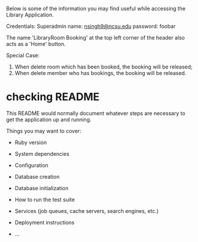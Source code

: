 Below is some of the information you may find useful while accessing the Library Application.

Credentials:
Superadmin name: nsingh9@ncsu.edu
password: foobar

The name 'LibraryRoom Booking' at the top left corner of the header also acts as a 'Home' button.

Special Case:
1. When delete room which has been booked, the booking will be released;
2. When delete member who has bookings, the booking will be released.



# checking README

This README would normally document whatever steps are necessary to get the
application up and running.

Things you may want to cover:

* Ruby version

* System dependencies

* Configuration

* Database creation

* Database initialization

* How to run the test suite

* Services (job queues, cache servers, search engines, etc.)

* Deployment instructions

* ...
